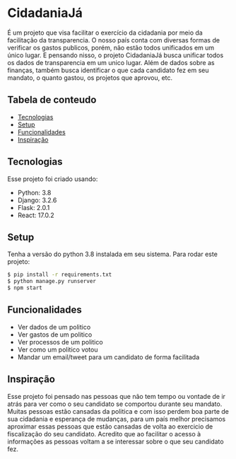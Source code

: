 # CidadaniaJá
É um projeto que visa facilitar o exercício da cidadania por meio da facilitação da transparencia. O nosso país conta com diversas formas de verificar os gastos publicos, porém, não estão todos unificados em um único lugar. E pensando nisso, o projeto CidadaniaJá busca unificar todos os dados de transparencia em um unico lugar. Além de dados sobre as finanças, também busca identificar o que cada candidato fez em seu mandato, o quanto gastou, os projetos que aprovou, etc. 

## Tabela de conteudo
* [Tecnologias](#tecnologias)
* [Setup](#setup)
* [Funcionalidades](#Funcionalidades)
* [Inspiração](#Inspiração)


## Tecnologias
Esse projeto foi criado usando:
* Python: 3.8
* Django: 3.2.6
* Flask: 2.0.1
* React: 17.0.2

## Setup
Tenha a versão do python 3.8 instalada em seu sistema.
Para rodar este projeto:

```bash
$ pip install -r requirements.txt
$ python manage.py runserver
$ npm start
```

## Funcionalidades
- Ver dados de um politico
- Ver gastos de um politico
- Ver processos de um politico
- Ver como um politico votou
- Mandar um email/tweet para um candidato de forma facilitada

## Inspiração
Esse projeto foi pensado nas pessoas que não tem tempo ou vontade de ir atrás para ver como o seu candidato se comportou durante seu mandato. Muitas pessoas estão cansadas da politica e com isso perdem boa parte de sua cidadania e esperança de mudanças, para um país melhor precisamos aproximar essas pessoas que estão cansadas de volta ao exercicio de fiscalização do seu candidato. Acredito que ao facilitar o acesso à informações as pessoas voltam a se interessar sobre o que seu candidato fez. 